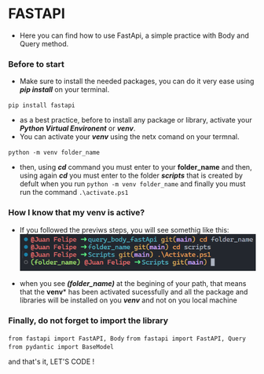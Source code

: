 # FASTAPI
- Here you can find how to use FastApi, a simple practice with Body and Query method.

### Before to start
- Make sure to install the needed  packages, you can do it very ease using ***pip install*** on your terminal.

`pip install fastapi`

- as a best practice, before to install any package or library, activate your ***Python Virtual Environent*** or ***venv***.
- You can activate your ***venv*** using the netx comand on your termnal.

`python -m venv folder_name`

- then, using ***cd*** command you must enter to your **folder_name** and then, using again ***cd*** you must enter to the folder ***scripts*** that is created by defult when you run `python -m venv folder_name`
and finally you must run the command `.\activate.ps1`

### How I know that my venv is active?
- If you followed the previws steps, you will see somethig like this:
![screanshot](venv.png)

- when you see  ***(folder_name)*** at the begining of your path, that means that the **venv*** has been activated sucessfully and all the package and libraries will be installed on you ***venv*** and not on you local machine

### Finally, do not forget to import the library
`from fastapi import FastAPI, Body`
`from fastapi import FastAPI, Query`
`from pydantic import BaseModel`

and that's it, LET'S CODE !
